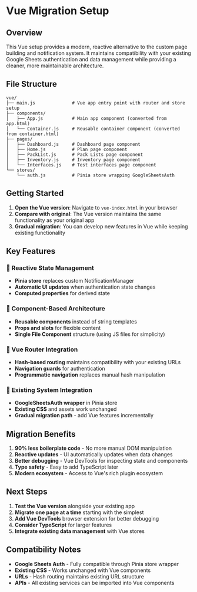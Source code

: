 # Vue Migration Setup

## Overview
This Vue setup provides a modern, reactive alternative to the custom page building and notification system. It maintains compatibility with your existing Google Sheets authentication and data management while providing a cleaner, more maintainable architecture.

## File Structure
```
vue/
├── main.js              # Vue app entry point with router and store setup
├── components/
│   ├── App.js           # Main app component (converted from app.html)
│   └── Container.js     # Reusable container component (converted from container.html)
├── pages/
│   ├── Dashboard.js     # Dashboard page component
│   ├── Home.js          # Plan page component  
│   ├── PackList.js      # Pack Lists page component
│   ├── Inventory.js     # Inventory page component
│   └── Interfaces.js    # Test interfaces page component
└── stores/
    └── auth.js          # Pinia store wrapping GoogleSheetsAuth
```

## Getting Started

1. **Open the Vue version**: Navigate to `vue-index.html` in your browser
2. **Compare with original**: The Vue version maintains the same functionality as your original app
3. **Gradual migration**: You can develop new features in Vue while keeping existing functionality

## Key Features

### 🔄 Reactive State Management
- **Pinia store** replaces custom NotificationManager
- **Automatic UI updates** when authentication state changes
- **Computed properties** for derived state

### 🧩 Component-Based Architecture  
- **Reusable components** instead of string templates
- **Props and slots** for flexible content
- **Single File Component** structure (using JS files for simplicity)

### 🚀 Vue Router Integration
- **Hash-based routing** maintains compatibility with your existing URLs
- **Navigation guards** for authentication
- **Programmatic navigation** replaces manual hash manipulation

### 🔌 Existing System Integration
- **GoogleSheetsAuth wrapper** in Pinia store
- **Existing CSS** and assets work unchanged
- **Gradual migration path** - add Vue features incrementally

## Migration Benefits

1. **90% less boilerplate code** - No more manual DOM manipulation
2. **Reactive updates** - UI automatically updates when data changes  
3. **Better debugging** - Vue DevTools for inspecting state and components
4. **Type safety** - Easy to add TypeScript later
5. **Modern ecosystem** - Access to Vue's rich plugin ecosystem

## Next Steps

1. **Test the Vue version** alongside your existing app
2. **Migrate one page at a time** starting with the simplest
3. **Add Vue DevTools** browser extension for better debugging
4. **Consider TypeScript** for larger features
5. **Integrate existing data management** with Vue stores

## Compatibility Notes

- **Google Sheets Auth** - Fully compatible through Pinia store wrapper
- **Existing CSS** - Works unchanged with Vue components
- **URLs** - Hash routing maintains existing URL structure
- **APIs** - All existing services can be imported into Vue components
